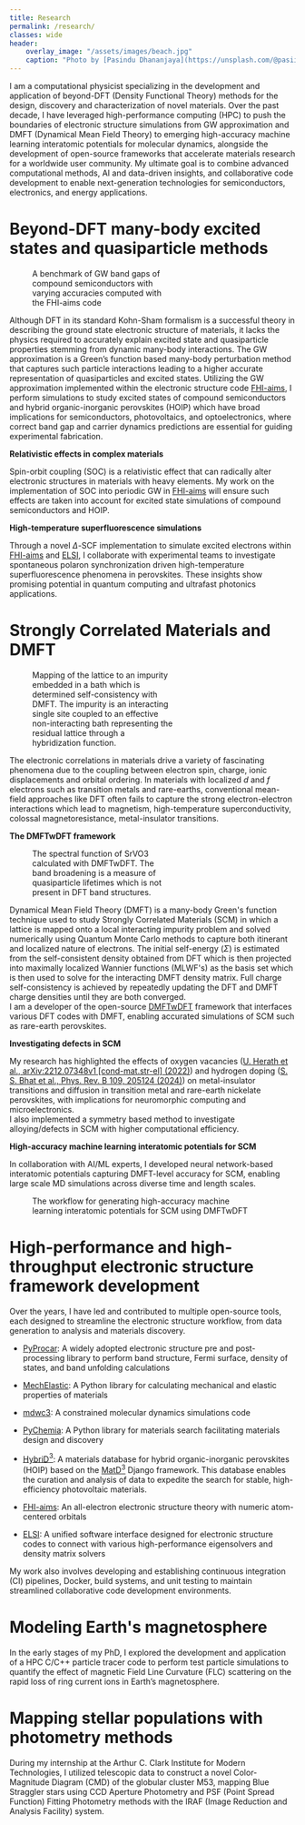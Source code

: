```yaml
---
title: Research
permalink: /research/
classes: wide
header:
    overlay_image: "/assets/images/beach.jpg"
    caption: "Photo by [Pasindu Dhananjaya](https://unsplash.com/@pasiiijay) on [Unsplash](https://unsplash.com)"
---
```


<div class="my-custom-notice">
I am a computational physicist specializing in the development and application of beyond-DFT (Density Functional Theory) methods for the design, discovery and characterization of novel materials. Over the past decade, I have leveraged high-performance computing (HPC) to push the boundaries of electronic structure simulations from GW approximation and DMFT (Dynamical
Mean Field Theory) to emerging high-accuracy machine learning interatomic potentials for molecular dynamics, alongside the development of open-source frameworks that accelerate materials research for a worldwide user community. My ultimate goal is to combine advanced computational methods, AI and data-driven insights, and collaborative code development to enable next-generation technologies for semiconductors, electronics, and energy applications.
</div>

# Beyond-DFT many-body excited states and quasiparticle methods

<figure style="width: 50%" class="align-right">
  <img src="{{ site.url }}{{ site.baseurl }}/assets/images/research/GW-CSC.pdf" alt="">
  <figcaption class="figure-caption text-center">A benchmark of GW band gaps of compound semiconductors with varying accuracies computed with the FHI-aims code</figcaption>
</figure>

Although DFT in its standard Kohn-Sham formalism is a successful theory in describing the ground state electronic structure of materials, it lacks the physics required to accurately explain excited state and quasiparticle properties stemming from dynamic many-body interactions.
The GW approximation is a Green’s function based many-body perturbation method that captures such particle interactions leading to a higher accurate representation of quasiparticles and excited states. Utilizing the GW approximation implemented within the electronic structure code [FHI-aims](https://fhi-aims.org), I perform simulations to study excited states of compound semiconductors and hybrid organic-inorganic perovskites (HOIP) which have broad implications for semiconductors, photovoltaics, and optoelectronics, where correct band gap and carrier dynamics predictions are essential for guiding experimental fabrication.

**Relativistic effects in complex materials**<br>

Spin-orbit coupling (SOC) is a relativistic effect that can radically alter electronic structures in materials with heavy elements. My work on the implementation of SOC into periodic GW in [FHI-aims](https://fhi-aims.org) will ensure such effects are taken into account for excited state simulations of compound semiconductors and HOIP.

**High-temperature superfluorescence simulations**<br>

Through a novel $\Delta$-SCF implementation to simulate excited electrons within [FHI-aims](https://fhi-aims.org) and [ELSI](https://wordpress.elsi-interchange.org), I collaborate with experimental teams to investigate spontaneous polaron synchronization driven high-temperature superfluorescence phenomena in perovskites. These insights show promising potential in quantum computing and ultrafast photonics applications.

# Strongly Correlated Materials and DMFT

<figure style="width: 50%" class="align-right">
  <img src="{{ site.url }}{{ site.baseurl }}/assets/images/research/impurity.pdf" alt="">
  <figcaption class="figure-caption text-center">Mapping of the lattice to an impurity embedded in a bath which is determined self-consistency with DMFT. The impurity is an interacting single site coupled to an effective non-interacting bath representing the residual lattice through a hybridization function. </figcaption>
</figure>

The electronic correlations in materials drive a variety of fascinating phenomena due to the coupling between electron spin, charge, ionic displacements and orbital ordering. In materials with localized *d* and *f* electrons such as transition metals and rare-earths, conventional mean-field approaches like DFT often fails to capture the strong electron-electron interactions which lead to magnetism, high-temperature superconductivity, colossal magnetoresistance, metal-insulator transitions.

**The DMFTwDFT framework**<br>

<figure style="width: 50%" class="align-right">
  <img src="{{ site.url }}{{ site.baseurl }}/assets/images/research/dmftwdft.png" alt="">
  <figcaption class="figure-caption text-center">The spectral function of SrVO3 calculated with DMFTwDFT. The band broadening is a measure of quasiparticle lifetimes which is not present in DFT band structures. </figcaption>
</figure>

Dynamical Mean Field Theory (DMFT) is a many-body Green's function technique used to study Strongly Correlated Materials (SCM) in which a lattice is mapped onto a local interacting impurity problem and solved numerically using Quantum Monte Carlo methods to capture both itinerant and localized nature of electrons. The initial self-energy ($\Sigma$) is estimated from the self-consistent density obtained from DFT which is then projected into maximally localized Wannier functions (MLWF's) as the basis set which is then used to solve for the interacting DMFT density matrix. Full charge self-consistency is achieved by repeatedly updating the DFT and DMFT charge densities until they are both converged.<br>
I am a developer of the open-source [DMFTwDFT](https://github.com/DMFTwDFT-project/DMFTwDFT) framework that interfaces various DFT codes with DMFT, enabling accurated simulations of SCM such as rare-earth perovskites.

**Investigating defects in SCM**<br>

My research has highlighted the effects of oxygen vacancies ([U. Herath et al., arXiv:2212.07348v1 [cond-mat.str-el] (2022)](https://arxiv.org/abs/2212.07348)) and hydrogen doping ([S. S. Bhat et al., Phys. Rev. B 109, 205124 (2024)](https://journals.aps.org/prb/abstract/10.1103/PhysRevB.109.205124)) on metal-insulator transitions and diffusion in transition metal and rare-earth nickelate perovskites, with implications for neuromorphic computing and microelectronics.<br>
I also implemented a symmetry based method to investigate alloying/defects in SCM with higher computational efficiency.

**High-accuracy machine learning interatomic potentials for SCM**<br>

In collaboration with AI/ML experts, I developed neural network-based interatomic potentials capturing DMFT-level accuracy for SCM, enabling large scale MD simulations across diverse time and length scales.

<figure style="width: 80%" class="align-center">
  <img src="{{ site.url }}{{ site.baseurl }}/assets/images/research/nc.png" alt="">
  <figcaption class="figure-caption text-center">The workflow for generating high-accuracy machine learning interatomic potentials for SCM using DMFTwDFT</figcaption>
</figure>

# High-performance and high-throughput electronic structure framework development

Over the years, I have led and contributed to multiple open-source tools, each designed to streamline the electronic structure workflow, from data generation to analysis and materials discovery.

- [PyProcar](https://github.com/romerogroup/pyprocar/): A widely adopted electronic structure pre and post-processing library to perform band structure, Fermi surface, density of states, and band unfolding calculations

- [MechElastic](https://github.com/romerogroup/MechElastic): A Python library for calculating mechanical and elastic properties of materials

- [mdwc3](https://github.com/romerogroup/mdwc3): A constrained molecular dynamics simulations code

- [PyChemia](https://github.com/MaterialsDiscovery/PyChemia): A Python library for materials search facilitating materials design and discovery

- [HybriD$^3$](https://materials.hybrid3.duke.edu): A materials database for hybrid organic-inorganic perovskites (HOIP) based on the [MatD$^3$](https://github.com/HybriD3-database/MatD3) Django framework. This database enables the curation and analysis of data to expedite the search for stable, high-efficiency photovoltaic materials.

- [FHI-aims](https://fhi-aims.org): An all-electron electronic structure theory with numeric atom-centered orbitals

- [ELSI](https://wordpress.elsi-interchange.org): A unified software interface designed for electronic structure codes to connect with various high-performance eigensolvers and density matrix solvers

My work also involves developing and establishing continuous integration (CI) pipelines, Docker, build systems, and unit testing to maintain streamlined collaborative code development environments.

# Modeling Earth's magnetosphere

In the early stages of my PhD, I explored the development and application of a HPC C/C++ particle tracer code to perform test particle simulations to quantify the effect of magnetic Field Line Curvature (FLC) scattering on the rapid loss of ring current ions in Earth’s magnetosphere.

# Mapping stellar populations with photometry methods

During my internship at the Arthur C. Clark Institute for Modern Technologies, I utilized telescopic data to construct a novel Color‐Magnitude Diagram (CMD) of the globular cluster M53, mapping Blue Straggler stars using CCD Aperture Photometry and PSF (Point Spread Function) Fitting Photometry methods with the IRAF (Image Reduction and Analysis Facility) system.
